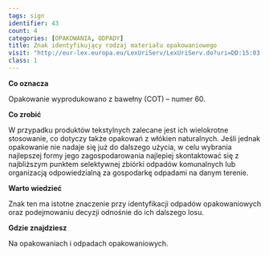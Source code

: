 ```yaml
---
tags: sign
identifier: 43
count: 4
categories: [OPAKOWANIA, ODPADY]
title: Znak identyfikujący rodzaj materiału opakowaniowego
visit: "http://eur-lex.europa.eu/LexUriServ/LexUriServ.do?uri=DD:15:03:31997D0129:PL:PDF"
class: 1
---
```

**Co oznacza**

Opakowanie wyprodukowano z bawełny (COT) – numer 60.

**Co zrobić**

W przypadku produktów tekstylnych zalecane jest ich wielokrotne stosowanie, co dotyczy także opakowań z włókien naturalnych. Jeśli jednak opakowanie nie nadaje się już do dalszego użycia, w celu wybrania najlepszej formy jego zagospodarowania najlepiej skontaktować się z najbliższym punktem selektywnej zbiórki odpadów komunalnych lub organizacją odpowiedzialną za gospodarkę odpadami na danym terenie.

**Warto wiedzieć**

Znak ten ma istotne znaczenie przy identyfikacji odpadów opakowaniowych oraz podejmowaniu decyzji odnośnie do ich dalszego losu.

**Gdzie znajdziesz**

Na opakowaniach i odpadach opakowaniowych.

